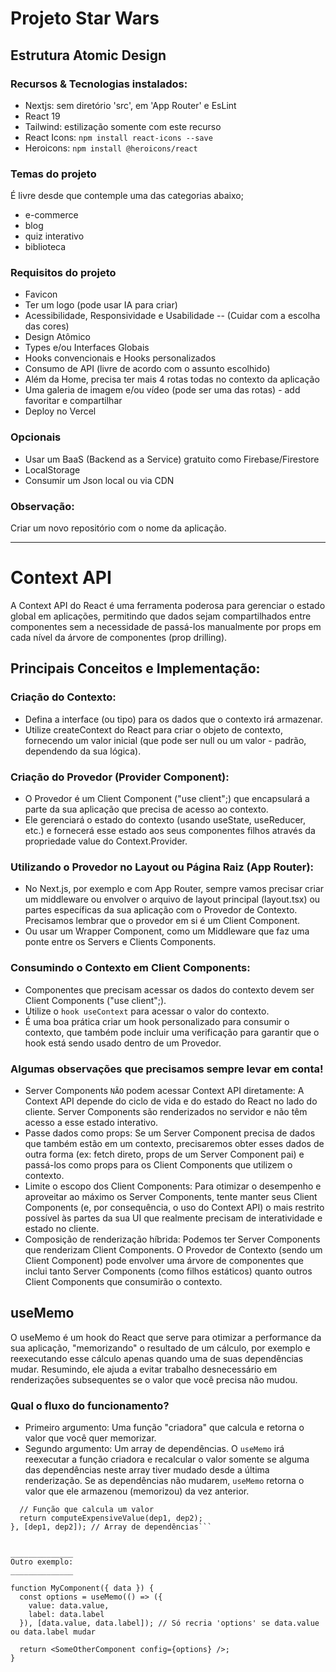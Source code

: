 # Projeto Star Wars
## Estrutura Atomic Design

### Recursos & Tecnologias instalados:
- Nextjs: sem diretório 'src', em 'App Router' e EsLint
- React 19
- Tailwind: estilização somente com este recurso
- React Icons: `npm install react-icons --save`
- Heroicons: `npm install @heroicons/react`

### Temas do projeto
É livre desde que contemple uma das categorias abaixo;
- e-commerce 
- blog
- quiz interativo
- biblioteca

### Requisitos do projeto
- Favicon
- Ter um logo (pode usar IA para criar)
- Acessibilidade, Responsividade e Usabilidade -- (Cuidar com a escolha das cores)
- Design Atômico
- Types e/ou Interfaces Globais
- Hooks convencionais e Hooks personalizados
- Consumo de API (livre de acordo com o assunto escolhido)
- Além da Home, precisa ter mais 4 rotas todas no contexto da aplicação 
- Uma galeria de imagem e/ou vídeo (pode ser uma das rotas) - add favoritar e compartilhar
- Deploy no Vercel

### Opcionais
- Usar um BaaS (Backend as a Service) gratuito como Firebase/Firestore
- LocalStorage
- Consumir um Json local ou via CDN

### Observação:
Criar um novo repositório com o nome da aplicação.

_____________________________________________________________________________________
# Context API

A Context API do React é uma ferramenta poderosa para gerenciar o estado global em aplicações, permitindo que dados sejam compartilhados entre componentes sem a necessidade de passá-los manualmente por props em cada nível da árvore de componentes (prop drilling). 

## Principais Conceitos e Implementação:

### Criação do Contexto: 
- Defina a interface (ou tipo) para os dados que o contexto irá armazenar.
- Utilize createContext do React para criar o objeto de contexto, fornecendo um valor inicial (que pode ser null ou um valor - padrão, dependendo da sua lógica).

### Criação do Provedor (Provider Component):
- O Provedor é um Client Component ("use client";) que encapsulará a parte da sua aplicação que precisa de acesso ao contexto.
- Ele gerenciará o estado do contexto (usando useState, useReducer, etc.) e fornecerá esse estado aos seus componentes filhos através da propriedade value do Context.Provider.

### Utilizando o Provedor no Layout ou Página Raiz (App Router):
- No Next.js, por exemplo e com  App Router, sempre vamos precisar criar um middleware ou envolver o arquivo de layout principal (layout.tsx) ou partes específicas da sua aplicação com o Provedor de Contexto. Precisamos lembrar que o provedor em si é um Client Component.
- Ou usar um Wrapper Component, como um Middleware que faz uma ponte entre os Servers e Clients Components.

### Consumindo o Contexto em Client Components:
- Componentes que precisam acessar os dados do contexto devem ser Client Components ("use client";).
- Utilize o `hook useContext` para acessar o valor do contexto.
- É uma boa prática criar um hook personalizado para consumir o contexto, que também pode incluir uma verificação para garantir que o hook está sendo usado dentro de um Provedor.

### Algumas observações que precisamos sempre levar em conta!
- Server Components `NÃO` podem acessar Context API diretamente: A Context API depende do ciclo de vida e do estado do React no lado do cliente. Server Components são renderizados no servidor e não têm acesso a esse estado interativo.
- Passe dados como props: Se um Server Component precisa de dados que também estão em um contexto, precisaremos obter esses dados de outra forma (ex: fetch direto, props de um Server Component pai) e passá-los como props para os Client Components que utilizem o contexto.
- Limite o escopo dos Client Components: Para otimizar o desempenho e aproveitar ao máximo os Server Components, tente manter seus Client Components (e, por consequência, o uso do Context API) o mais restrito possível às partes da sua UI que realmente precisam de interatividade e estado no cliente.
- Composição de renderização híbrida: Podemos ter Server Components que renderizam Client Components. O Provedor de Contexto (sendo um Client Component) pode envolver uma árvore de componentes que inclui tanto Server Components (como filhos estáticos) quanto outros Client Components que consumirão o contexto.

## useMemo
O useMemo é um hook do React que serve para otimizar a performance da sua aplicação, "memorizando" o resultado de um cálculo, por exemplo e reexecutando esse cálculo apenas quando uma de suas dependências mudar. Resumindo, ele ajuda a evitar trabalho desnecessário em renderizações subsequentes se o valor que você precisa não mudou.

### Qual o fluxo do funcionamento?

- Primeiro argumento: Uma função "criadora" que calcula e retorna o valor que você quer memorizar.
- Segundo argumento: Um array de dependências. O `useMemo` irá reexecutar a função criadora e recalcular o valor somente se alguma das dependências neste array tiver mudado desde a última renderização. Se as dependências não mudarem, `useMemo` retorna o valor que ele armazenou (memorizou) da vez anterior.

```const memoizedValue = useMemo(() => {
  // Função que calcula um valor 
  return computeExpensiveValue(dep1, dep2);
}, [dep1, dep2]); // Array de dependências```


______________
Outro exemplo:
______________

function MyComponent({ data }) {
  const options = useMemo(() => ({
    value: data.value,
    label: data.label
  }), [data.value, data.label]); // Só recria 'options' se data.value ou data.label mudar

  return <SomeOtherComponent config={options} />;
}

